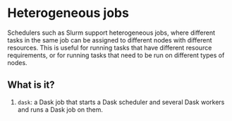 # Heterogeneous jobs

Schedulers such as Slurm support heterogeneous jobs, where different tasks in
the same job can be assigned to different nodes with different resources. This
is useful for running tasks that have different resource requirements, or for
running tasks that need to be run on different types of nodes.


## What is it?

1. `dask`: a Dask job that starts a Dask scheduler and several Dask workers and
   runs a Dask job on them.
